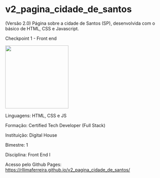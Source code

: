 # v2_pagina_cidade_de_santos
 (Versão 2.0) Página sobre a cidade de Santos (SP), desenvolvida com o básico de HTML, CSS e Javascript. 

Checkpoint 1 - Front end

<img src="https://media3.giphy.com/media/qUt4xeREPBTEdteWKw/giphy.gif" width="200" style="max-width: 100%;">

Linguagens: HTML, CSS e JS

Formação: Certified Tech Developer (Full Stack)

Instituição: Digital House

Bimestre: 1

Disciplina: Front End I

Acesso pelo Github Pages: https://rllimaferreira.github.io/v2_pagina_cidade_de_santos/
